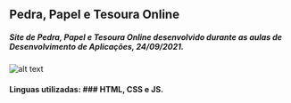 ## Pedra, Papel e Tesoura Online

##### Site de Pedra, Papel e Tesoura Online desenvolvido durante as aulas de Desenvolvimento de Aplicações, 24/09/2021.

<p align="center">

![alt text](https://i.imgur.com/GkYsR0i.png)

</p>

#### Linguas utilizadas: ### HTML, CSS e JS.
